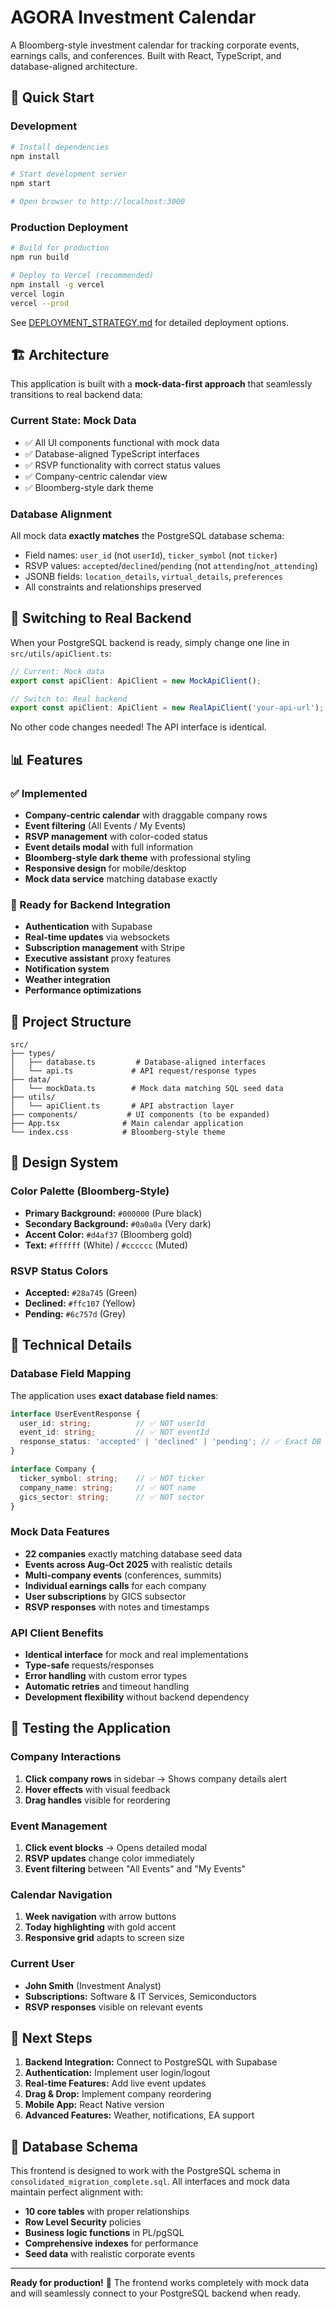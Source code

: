 # AGORA Investment Calendar

A Bloomberg-style investment calendar for tracking corporate events, earnings calls, and conferences. Built with React, TypeScript, and database-aligned architecture.

## 🚀 Quick Start

### Development
```bash
# Install dependencies
npm install

# Start development server
npm start

# Open browser to http://localhost:3000
```

### Production Deployment
```bash
# Build for production
npm run build

# Deploy to Vercel (recommended)
npm install -g vercel
vercel login
vercel --prod
```

See [DEPLOYMENT_STRATEGY.md](./DEPLOYMENT_STRATEGY.md) for detailed deployment options.

## 🏗️ Architecture

This application is built with a **mock-data-first approach** that seamlessly transitions to real backend data:

### Current State: Mock Data
- ✅ All UI components functional with mock data
- ✅ Database-aligned TypeScript interfaces
- ✅ RSVP functionality with correct status values
- ✅ Company-centric calendar view
- ✅ Bloomberg-style dark theme

### Database Alignment
All mock data **exactly matches** the PostgreSQL database schema:
- Field names: `user_id` (not `userId`), `ticker_symbol` (not `ticker`)
- RSVP values: `accepted`/`declined`/`pending` (not `attending`/`not_attending`)
- JSONB fields: `location_details`, `virtual_details`, `preferences`
- All constraints and relationships preserved

## 🔄 Switching to Real Backend

When your PostgreSQL backend is ready, simply change one line in `src/utils/apiClient.ts`:

```typescript
// Current: Mock data
export const apiClient: ApiClient = new MockApiClient();

// Switch to: Real backend
export const apiClient: ApiClient = new RealApiClient('your-api-url');
```

No other code changes needed! The API interface is identical.

## 📊 Features

### ✅ Implemented
- **Company-centric calendar** with draggable company rows
- **Event filtering** (All Events / My Events)
- **RSVP management** with color-coded status
- **Event details modal** with full information
- **Bloomberg-style dark theme** with professional styling
- **Responsive design** for mobile/desktop
- **Mock data service** matching database exactly

### 🔮 Ready for Backend Integration
- **Authentication** with Supabase
- **Real-time updates** via websockets
- **Subscription management** with Stripe
- **Executive assistant** proxy features
- **Notification system**
- **Weather integration**
- **Performance optimizations**

## 📁 Project Structure

```
src/
├── types/
│   ├── database.ts         # Database-aligned interfaces
│   └── api.ts             # API request/response types
├── data/
│   └── mockData.ts        # Mock data matching SQL seed data
├── utils/
│   └── apiClient.ts       # API abstraction layer
├── components/           # UI components (to be expanded)
├── App.tsx              # Main calendar application
└── index.css            # Bloomberg-style theme
```

## 🎨 Design System

### Color Palette (Bloomberg-Style)
- **Primary Background:** `#000000` (Pure black)
- **Secondary Background:** `#0a0a0a` (Very dark)
- **Accent Color:** `#d4af37` (Bloomberg gold)
- **Text:** `#ffffff` (White) / `#cccccc` (Muted)

### RSVP Status Colors
- **Accepted:** `#28a745` (Green)
- **Declined:** `#ffc107` (Yellow)
- **Pending:** `#6c757d` (Grey)

## 🔧 Technical Details

### Database Field Mapping
The application uses **exact database field names**:

```typescript
interface UserEventResponse {
  user_id: string;          // ✅ NOT userId
  event_id: string;         // ✅ NOT eventId  
  response_status: 'accepted' | 'declined' | 'pending'; // ✅ Exact DB values
}

interface Company {
  ticker_symbol: string;    // ✅ NOT ticker
  company_name: string;     // ✅ NOT name
  gics_sector: string;      // ✅ NOT sector
}
```

### Mock Data Features
- **22 companies** exactly matching database seed data
- **Events across Aug-Oct 2025** with realistic details
- **Multi-company events** (conferences, summits)
- **Individual earnings calls** for each company
- **User subscriptions** by GICS subsector
- **RSVP responses** with notes and timestamps

### API Client Benefits
- **Identical interface** for mock and real implementations
- **Type-safe** requests/responses
- **Error handling** with custom error types
- **Automatic retries** and timeout handling
- **Development flexibility** without backend dependency

## 🧪 Testing the Application

### Company Interactions
1. **Click company rows** in sidebar → Shows company details alert
2. **Hover effects** with visual feedback
3. **Drag handles** visible for reordering

### Event Management
1. **Click event blocks** → Opens detailed modal
2. **RSVP updates** change color immediately
3. **Event filtering** between "All Events" and "My Events"

### Calendar Navigation
1. **Week navigation** with arrow buttons
2. **Today highlighting** with gold accent
3. **Responsive grid** adapts to screen size

### Current User
- **John Smith** (Investment Analyst)
- **Subscriptions:** Software & IT Services, Semiconductors
- **RSVP responses** visible on relevant events

## 🚀 Next Steps

1. **Backend Integration:** Connect to PostgreSQL with Supabase
2. **Authentication:** Implement user login/logout
3. **Real-time Features:** Add live event updates
4. **Drag & Drop:** Implement company reordering
5. **Mobile App:** React Native version
6. **Advanced Features:** Weather, notifications, EA support

## 🔗 Database Schema

This frontend is designed to work with the PostgreSQL schema in `consolidated_migration_complete.sql`. All interfaces and mock data maintain perfect alignment with:

- **10 core tables** with proper relationships
- **Row Level Security** policies
- **Business logic functions** in PL/pgSQL
- **Comprehensive indexes** for performance
- **Seed data** with realistic corporate events

---

**Ready for production!** 🎉 The frontend works completely with mock data and will seamlessly connect to your PostgreSQL backend when ready.